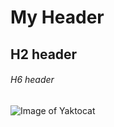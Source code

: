 # My Header
## H2 header
###### H6 header

![Image of Yaktocat](https://octodex.github.com/images/yaktocat.png)

